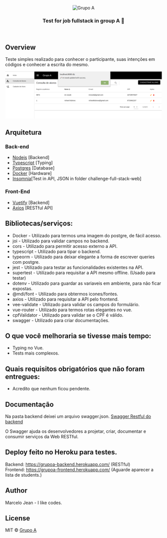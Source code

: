 <p align="center" style="margin: 0 auto;">
  <img src="https://camo.githubusercontent.com/fb04c484571e04d25aecd8b49044d927be0d9493/68747470733a2f2f7777772e677275706f612e636f6d2e62722f68732d66732f68756266732f6c6f676f2d677275706f612e706e673f77696474683d333030266e616d653d6c6f676f2d677275706f612e706e67" height="auto" width="100" alt="Grupo A" />
</p>

<h3 align="center">
  Test for job fullstack in group A 🚀
</h3>
<br>


## Overview

Teste simples realizado para conhecer o participante, suas intenções em códigos e conhecer a escrita do mesmo.

<img src="https://raw.githubusercontent.com/marcelojean10/challenge-full-stack-web/master/mockups/students.png" alt="Overview project" style="max-width:100%;" />

## Arquitetura

### Back-end
* [Nodejs](https://github.com/nodejs) [Backend]
* [Typescript](https://github.com/Microsoft/TypeScript) [Typing]
* [Postgres](https://github.com/postgres/postgres) [Database]
* [Docker](https://github.com/docker) [Hardware]
* [Insomnia](https://insomnia.rest/)[Test in API, JSON in folder challenge-full-stack-web]

### Front-End
* [Vuetify](https://github.com/nodejs) [Backend]
* [Axios](https://github.com/axios/axios) [RESTful API]


## Bibliotecas/serviços:
* Docker - Utilizado para termos uma imagem do postgre, de fácil acesso.
* joi - Utilizado para validar campos no backend.
* cors - Utilizado para permitir acesso externo a API.
* typescript - Utilizado para tipar o backend.
* typeorm - Utilizado para deixar elegante a forma de escrever queries com postgre.
* jest - Utilizado para testar as funcionalidades existentes na API.
* supertest - Utilizado para requisitar a API mesmo offline. (Usado para testar)
* dotenv - Utilizado para guardar as variaveis em ambiente, para não ficar expostas.
* @mdi/font - Utilizado para obtermos icones/fontes.
* axios - Utilizado para requisitar a API pelo frontend.
* vee-validate - Utilizado para validar os campos do formulário.
* vue-router - Utilizado para termos rotas elegantes no vue.
* cpfValidator - Utilizado para validar se o CPF é válido.
* swagger - Utilizado para criar documentações.

## O que você melhoraria se tivesse mais tempo:
- Typing no Vue.
- Tests mais complexos.

## Quais requisitos obrigatórios que não foram entregues:
- Acredito que nenhum ficou pendente.


## Documentação
Na pasta backend deixei um arquivo swagger.json.
[Swagger Restful do backend](https://grupoa-backend.herokuapp.com/docs/#/ )


O Swagger ajuda os desenvolvedores a projetar, criar, documentar e consumir serviços da Web RESTful.

## Deploy feito no Heroku para testes.
Backend: https://grupoa-backend.herokuapp.com/ (RESTful)<br>
Frontend: https://grupoa-frontend.herokuapp.com/ (Aguarde aparecer a lista de students.)

## Author

Marcelo Jean - I like codes.


## License

MIT © [Grupo A](https://www.grupoa.com.br/)
